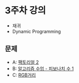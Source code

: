 # 3주차 강의
- 재귀
- Dynamic Programming

## 문제
- A: [팩토리얼 2](https://www.acmicpc.net/problem/27433)
- B: [알고리즘 수업 - 피보나치 수 1](https://www.acmicpc.net/problem/24416)
- C: [RGB거리](https://www.acmicpc.net/problem/1149)